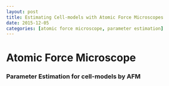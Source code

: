 ```yaml
---
layout: post
title: Estimating Cell-models with Atomic Force Microscopes
date: 2015-12-05
categories: [atomic force microscope, parameter estimation]
---
```

# Atomic Force Microscope #

### Parameter Estimation for cell-models by AFM ###
